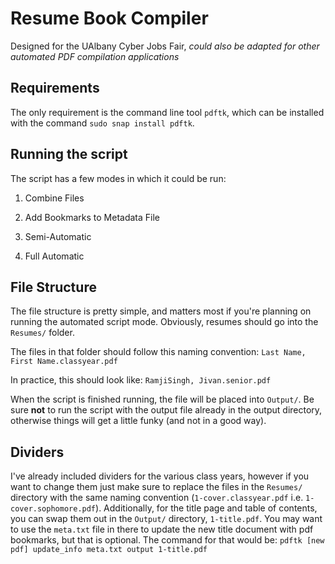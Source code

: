 # Resume Book Compiler
Designed for the UAlbany Cyber Jobs Fair, *could also be adapted for other automated PDF compilation applications*

## Requirements
The only requirement is the command line tool `pdftk`, which can be installed with the command `sudo snap install pdftk`.

## Running the script
The script has a few modes in which it could be run:

1. Combine Files

2. Add Bookmarks to Metadata File

3. Semi-Automatic

4. Full Automatic


## File Structure
The file structure is pretty simple, and matters most if you're planning on running the automated script mode. Obviously, resumes should go into the `Resumes/` folder. 

The files in that folder should follow this naming convention: `Last Name, First Name.classyear.pdf`

In practice, this should look like: `RamjiSingh, Jivan.senior.pdf`

When the script is finished running, the file will be placed into `Output/`. Be sure **not** to run the script with the output file already in the output directory, otherwise things will get a little funky (and not in a good way). 

## Dividers
I've already included dividers for the various class years, however if you want to change them just make sure to replace the files in the `Resumes/` directory with the same naming convention (`1-cover.classyear.pdf` i.e. `1-cover.sophomore.pdf`). Additionally, for the title page and table of contents, you can swap them out in the `Output/` directory, `1-title.pdf`. You may want to use the `meta.txt` file in there to update the new title document with pdf bookmarks, but that is optional. The command for that would be: `pdftk [new pdf] update_info meta.txt output 1-title.pdf`
